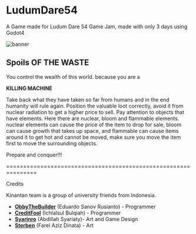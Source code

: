 # LudumDare54
A Game made for Ludum Dare 54 Game Jam, made with only 3 days using Godot4

![banner](https://img.itch.zone/aW1nLzEzNTk2MjQ2LmpwZw==/original/ZD0hyv.jpg)

## Spoils OF THE WASTE

You control the wealth of this world. 
because you are a

**KILLING MACHINE**

Take back what they have taken so far from humans and in the end humanity will rule again. Position the valuable loot correctly, avoid it from nuclear radiation to get a higher price to sell. Pay attention to objects that have elements. Here there are nuclear, bloom and flammable elements. nuclear elements can cause the price of the item to drop for sale, bloom can cause growth that takes up space, and flammable can cause items around it to get hot and cannot be moved, make sure you move the item first to move the surrounding objects.



Prepare and conquer!!!

===============================================================

Credits

Kinantan team is a group of university friends from Indonesia.
- **[ObbyTheBuilder](https://github.com/ardoardo02)**  (Eduardo Sanov Rusianto) - Programmer
- **[CreditFool](https://github.com/CreditFool)** (Ichlalsul Bulqiah) - Programmer
- **[Syarinro](https://www.instagram.com/syarinro/)** (Abdillah Syariaty)-  Art and Game Design
- **[Sterben](https://www.instagram.com/fareldinata11_/)** (Farel Aziz Dinata) -  Art
